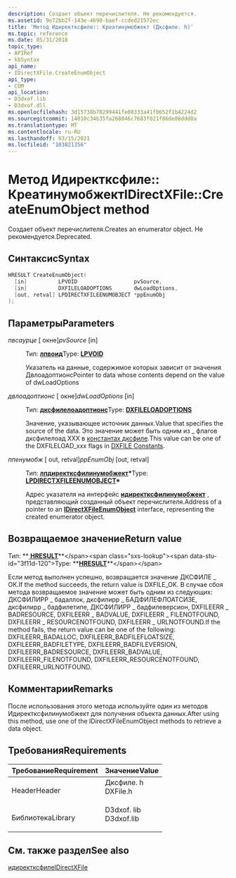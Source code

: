 ```yaml
---
description: Создает объект перечислителя. Не рекомендуется.
ms.assetid: 9e72bb2f-143e-4690-baef-ccded21572ec
title: 'Метод Идиректксфиле:: Креатинумобжект (Дксфиле. h)'
ms.topic: reference
ms.date: 05/31/2018
topic_type:
- APIRef
- kbSyntax
api_name:
- IDirectXFile.CreateEnumObject
api_type:
- COM
api_location:
- D3dxof.lib
- D3dxof.dll
ms.openlocfilehash: 3d15738b78299441fe08333a41f0652f1b4224d2
ms.sourcegitcommit: 14010c34b35fa268046c7683f021f86de08ddd0a
ms.translationtype: MT
ms.contentlocale: ru-RU
ms.lasthandoff: 03/15/2021
ms.locfileid: "103821356"
---
```

# <a name="idirectxfilecreateenumobject-method"></a><span data-ttu-id="3f11d-104">Метод Идиректксфиле:: Креатинумобжект</span><span class="sxs-lookup"><span data-stu-id="3f11d-104">IDirectXFile::CreateEnumObject method</span></span>

<span data-ttu-id="3f11d-105">Создает объект перечислителя.</span><span class="sxs-lookup"><span data-stu-id="3f11d-105">Creates an enumerator object.</span></span> <span data-ttu-id="3f11d-106">Не рекомендуется.</span><span class="sxs-lookup"><span data-stu-id="3f11d-106">Deprecated.</span></span>

## <a name="syntax"></a><span data-ttu-id="3f11d-107">Синтаксис</span><span class="sxs-lookup"><span data-stu-id="3f11d-107">Syntax</span></span>


```C++
HRESULT CreateEnumObject(
  [in]          LPVOID                  pvSource,
  [in]          DXFILELOADOPTIONS       dwLoadOptions,
  [out, retval] LPDIRECTXFILEENUMOBJECT *ppEnumObj
);
```



## <a name="parameters"></a><span data-ttu-id="3f11d-108">Параметры</span><span class="sxs-lookup"><span data-stu-id="3f11d-108">Parameters</span></span>

<dl> <dt>

<span data-ttu-id="3f11d-109">*пвсаурце* \[ окне\]</span><span class="sxs-lookup"><span data-stu-id="3f11d-109">*pvSource* \[in\]</span></span>
</dt> <dd>

<span data-ttu-id="3f11d-110">Тип: **[ **лпвоид**](../winprog/windows-data-types.md)**</span><span class="sxs-lookup"><span data-stu-id="3f11d-110">Type: **[**LPVOID**](../winprog/windows-data-types.md)**</span></span>

<span data-ttu-id="3f11d-111">Указатель на данные, содержимое которых зависит от значения Двлоадоптионс</span><span class="sxs-lookup"><span data-stu-id="3f11d-111">Pointer to data whose contents depend on the value of dwLoadOptions</span></span>

</dd> <dt>

<span data-ttu-id="3f11d-112">*двлоадоптионс* \[ окне\]</span><span class="sxs-lookup"><span data-stu-id="3f11d-112">*dwLoadOptions* \[in\]</span></span>
</dt> <dd>

<span data-ttu-id="3f11d-113">Тип: **[ **дксфилелоадоптионс**](dxfile.md)**</span><span class="sxs-lookup"><span data-stu-id="3f11d-113">Type: **[**DXFILELOADOPTIONS**](dxfile.md)**</span></span>

<span data-ttu-id="3f11d-114">Значение, указывающее источник данных.</span><span class="sxs-lookup"><span data-stu-id="3f11d-114">Value that specifies the source of the data.</span></span> <span data-ttu-id="3f11d-115">Это значение может быть одним из \_ флагов дксфилелоад XXX в [константах дксфиле](dxfile.md).</span><span class="sxs-lookup"><span data-stu-id="3f11d-115">This value can be one of the DXFILELOAD\_xxx flags in [DXFILE Constants](dxfile.md).</span></span>

</dd> <dt>

<span data-ttu-id="3f11d-116">*ппенумобж* \[ out, retval\]</span><span class="sxs-lookup"><span data-stu-id="3f11d-116">*ppEnumObj* \[out, retval\]</span></span>
</dt> <dd>

<span data-ttu-id="3f11d-117">Тип: **[ **лпдиректксфилинумобжект**](idirectxfileenumobject.md)\***</span><span class="sxs-lookup"><span data-stu-id="3f11d-117">Type: **[**LPDIRECTXFILEENUMOBJECT**](idirectxfileenumobject.md)\***</span></span>

<span data-ttu-id="3f11d-118">Адрес указателя на интерфейс [**идиректксфилинумобжект**](idirectxfileenumobject.md) , представляющий созданный объект перечислителя.</span><span class="sxs-lookup"><span data-stu-id="3f11d-118">Address of a pointer to an [**IDirectXFileEnumObject**](idirectxfileenumobject.md) interface, representing the created enumerator object.</span></span>

</dd> </dl>

## <a name="return-value"></a><span data-ttu-id="3f11d-119">Возвращаемое значение</span><span class="sxs-lookup"><span data-stu-id="3f11d-119">Return value</span></span>

<span data-ttu-id="3f11d-120">Тип: **[ **HRESULT**](https://msdn.microsoft.com/library/Bb401631(v=MSDN.10).aspx)**</span><span class="sxs-lookup"><span data-stu-id="3f11d-120">Type: **[**HRESULT**](https://msdn.microsoft.com/library/Bb401631(v=MSDN.10).aspx)**</span></span>

<span data-ttu-id="3f11d-121">Если метод выполнен успешно, возвращается значение ДКСФИЛЕ \_ ОК.</span><span class="sxs-lookup"><span data-stu-id="3f11d-121">If the method succeeds, the return value is DXFILE\_OK.</span></span> <span data-ttu-id="3f11d-122">В случае сбоя метода возвращаемое значение может быть одним из следующих: ДКСФИЛИРР \_ бадаллок, дксфилирр \_ БАДФИЛЕФЛОАТСИЗЕ, дксфилирр \_ бадфилетипе, ДКСФИЛИРР \_ бадфилеверсион, DXFILEERR \_ BADRESOURCE, DXFILEERR \_ BADVALUE, DXFILEERR \_ FILENOTFOUND, DXFILEERR \_ RESOURCENOTFOUND, DXFILEERR \_ URLNOTFOUND.</span><span class="sxs-lookup"><span data-stu-id="3f11d-122">If the method fails, the return value can be one of the following: DXFILEERR\_BADALLOC, DXFILEERR\_BADFILEFLOATSIZE, DXFILEERR\_BADFILETYPE, DXFILEERR\_BADFILEVERSION, DXFILEERR\_BADRESOURCE, DXFILEERR\_BADVALUE, DXFILEERR\_FILENOTFOUND, DXFILEERR\_RESOURCENOTFOUND, DXFILEERR\_URLNOTFOUND.</span></span>

## <a name="remarks"></a><span data-ttu-id="3f11d-123">Комментарии</span><span class="sxs-lookup"><span data-stu-id="3f11d-123">Remarks</span></span>

<span data-ttu-id="3f11d-124">После использования этого метода используйте один из методов Идиректксфилинумобжект для получения объекта данных.</span><span class="sxs-lookup"><span data-stu-id="3f11d-124">After using this method, use one of the IDirectXFileEnumObject methods to retrieve a data object.</span></span>

## <a name="requirements"></a><span data-ttu-id="3f11d-125">Требования</span><span class="sxs-lookup"><span data-stu-id="3f11d-125">Requirements</span></span>



| <span data-ttu-id="3f11d-126">Требование</span><span class="sxs-lookup"><span data-stu-id="3f11d-126">Requirement</span></span> | <span data-ttu-id="3f11d-127">Значение</span><span class="sxs-lookup"><span data-stu-id="3f11d-127">Value</span></span> |
|--------------------|---------------------------------------------------------------------------------------|
| <span data-ttu-id="3f11d-128">Header</span><span class="sxs-lookup"><span data-stu-id="3f11d-128">Header</span></span><br/>  | <dl> <span data-ttu-id="3f11d-129"><dt>Дксфиле. h</dt></span><span class="sxs-lookup"><span data-stu-id="3f11d-129"><dt>DXFile.h</dt></span></span> </dl>   |
| <span data-ttu-id="3f11d-130">Библиотека</span><span class="sxs-lookup"><span data-stu-id="3f11d-130">Library</span></span><br/> | <dl> <span data-ttu-id="3f11d-131"><dt>D3dxof. lib</dt></span><span class="sxs-lookup"><span data-stu-id="3f11d-131"><dt>D3dxof.lib</dt></span></span> </dl> |



## <a name="see-also"></a><span data-ttu-id="3f11d-132">См. также раздел</span><span class="sxs-lookup"><span data-stu-id="3f11d-132">See also</span></span>

<dl> <dt>

[<span data-ttu-id="3f11d-133">идиректксфиле</span><span class="sxs-lookup"><span data-stu-id="3f11d-133">IDirectXFile</span></span>](idirectxfile.md)
</dt> </dl>

 

 
